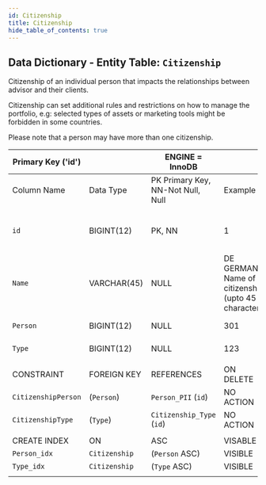 ```yaml
---
id: Citizenship
title: Citizenship
hide_table_of_contents: true
---
```


## Data Dictionary - Entity Table: `Citizenship`

Citizenship of an individual person that impacts the relationships between advisor and their clients.

Citizenship can set additional rules and restrictions on how to manage the portfolio, e.g: selected types of assets or marketing tools might be forbidden in some countries.

Please note that a person may have more than one citizenship.




| Primary Key ('id')||ENGINE = InnoDB|||
|---|---|---|---|---|
| Column Name| Data Type|PK Primary Key, NN-Not Null, Null|Example|Comments|
||
|`id`| BIGINT(12)|PK, NN|1|PrimaryKey-ID, Not Null (auto creates)|
|`Name`| VARCHAR(45)|NULL|DE GERMAN- Name of citizenship (upto 45 characters)|
|`Person`| BIGINT(12)|NULL|301|enter Person ID|
|`Type`|BIGINT(12)|NULL|123|	citizenship type id|  
||
|CONSTRAINT|FOREIGN KEY|REFERENCES|ON DELETE|ON UPDATE|
|`CitizenshipPerson`|(`Person`)|`Person_PII` (`id`)|NO ACTION| NO ACTION|
|`CitizenshipType`|(`Type`)| `Citizenship_Type` (`id`)|NO ACTION| NO ACTION|
||
|CREATE INDEX|ON|ASC|VISABLE||
|`Person_idx`|`Citizenship`|(`Person` ASC)|VISIBLE||
|`Type_idx`|`Citizenship`|(`Type` ASC)|VISIBLE|| 
||
